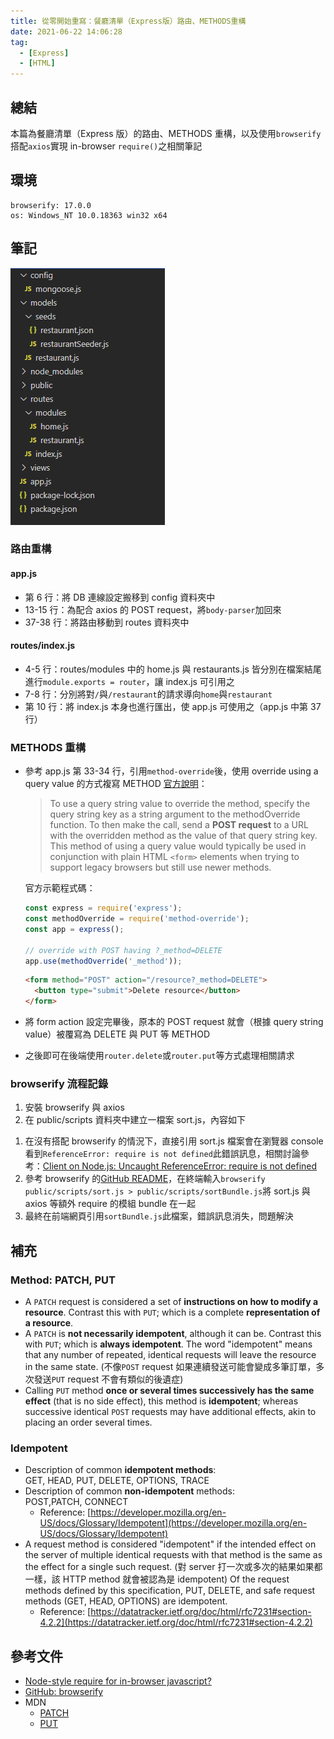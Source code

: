 ```yaml
---
title: 從零開始重寫：餐廳清單（Express版）路由、METHODS重構
date: 2021-06-22 14:06:28
tag:
  - [Express]
  - [HTML]
---
```


## 總結

本篇為餐廳清單（Express 版）的路由、METHODS 重構，以及使用`browserify`搭配`axios`實現 in-browser `require()`之相關筆記

## 環境

```
browserify: 17.0.0
os: Windows_NT 10.0.18363 win32 x64
```

## 筆記

![重構後的資料夾結構](/2021/express-restaurant-list-1/folderStructure.png)

### 路由重構

<script src="https://gist.github.com/tzynwang/708c0d129d912f54e8043e62cb9e751a.js"></script>

#### app.js

- 第 6 行：將 DB 連線設定搬移到 config 資料夾中
- 13-15 行：為配合 axios 的 POST request，將`body-parser`加回來
- 37-38 行：將路由移動到 routes 資料夾中

#### routes/index.js

- 4-5 行：routes/modules 中的 home.js 與 restaurants.js 皆分別在檔案結尾進行`module.exports = router`，讓 index.js 可引用之
- 7-8 行：分別將對`/`與`/restaurant`的請求導向`home`與`restaurant`
- 第 10 行：將 index.js 本身也進行匯出，使 app.js 可使用之（app.js 中第 37 行）

### METHODS 重構

- 參考 app.js 第 33-34 行，引用`method-override`後，使用 override using a query value 的方式複寫 METHOD
  [官方說明](http://expressjs.com/en/resources/middleware/method-override.html)：

  > To use a query string value to override the method, specify the query string key as a string argument to the methodOverride function. To then make the call, send a **POST request** to a URL with the overridden method as the value of that query string key. This method of using a query value would typically be used in conjunction with plain HTML `<form>` elements when trying to support legacy browsers but still use newer methods.

  官方示範程式碼：

  ```js
  const express = require('express');
  const methodOverride = require('method-override');
  const app = express();

  // override with POST having ?_method=DELETE
  app.use(methodOverride('_method'));
  ```

  ```html
  <form method="POST" action="/resource?_method=DELETE">
    <button type="submit">Delete resource</button>
  </form>
  ```

- 將 form action 設定完畢後，原本的 POST request 就會（根據 query string value）被覆寫為 DELETE 與 PUT 等 METHOD
- 之後即可在後端使用`router.delete`或`router.put`等方式處理相關請求

### browserify 流程記錄

1. 安裝 browserify 與 axios
1. 在 public/scripts 資料夾中建立一檔案 sort.js，內容如下

<script src="https://gist.github.com/tzynwang/f034770c2ca9f0cc16edc449f44a1f94.js"></script>

1. 在沒有搭配 browserify 的情況下，直接引用 sort.js 檔案會在瀏覽器 console 看到`ReferenceError: require is not defined`此錯誤訊息，相關討論參考：[Client on Node.js: Uncaught ReferenceError: require is not defined](https://stackoverflow.com/questions/19059580/client-on-node-js-uncaught-referenceerror-require-is-not-defined)
1. 參考 browserify 的[GitHub README](https://github.com/browserify/browserify#example)，在終端輸入`browserify public/scripts/sort.js > public/scripts/sortBundle.js`將 sort.js 與 axios 等額外 require 的模組 bundle 在一起
1. 最終在前端網頁引用`sortBundle.js`此檔案，錯誤訊息消失，問題解決

## 補充

### Method: PATCH, PUT

- A `PATCH` request is considered a set of **instructions on how to modify a resource**. Contrast this with `PUT`; which is a complete **representation of a resource**.
- A `PATCH` is **not necessarily idempotent**, although it can be. Contrast this with `PUT`; which is **always idempotent**. The word "idempotent" means that any number of repeated, identical requests will leave the resource in the same state. (不像`POST` request 如果連續發送可能會變成多筆訂單，多次發送`PUT` request 不會有類似的後遺症)
- Calling `PUT` method **once or several times successively has the same effect** (that is no side effect), this method is **idempotent**; whereas successive identical `POST` requests may have additional effects, akin to placing an order several times.

### Idempotent

- Description of common **idempotent methods**: GET, HEAD, PUT, DELETE, OPTIONS, TRACE
- Description of common **non-idempotent** methods: POST,PATCH, CONNECT
  - Reference: [https://developer.mozilla.org/en-US/docs/Glossary/Idempotent](https://developer.mozilla.org/en-US/docs/Glossary/Idempotent)
- A request method is considered "idempotent" if the intended effect on the server of multiple identical requests with that method is the same as the effect for a single such request. (對 server 打一次或多次的結果如果都一樣，該 HTTP method 就會被認為是 idempotent) Of the request methods defined by this specification, PUT, DELETE, and safe request methods (GET, HEAD, OPTIONS) are idempotent.
  - Reference: [https://datatracker.ietf.org/doc/html/rfc7231#section-4.2.2](https://datatracker.ietf.org/doc/html/rfc7231#section-4.2.2)

## 參考文件

- [Node-style require for in-browser javascript?](https://stackoverflow.com/questions/6971583/node-style-require-for-in-browser-javascript/11588570)
- [GitHub: browserify](https://github.com/browserify/browserify#browserify)
- MDN
  - [PATCH](https://developer.mozilla.org/en-US/docs/Web/HTTP/Methods/PATCH)
  - [PUT](https://developer.mozilla.org/en-US/docs/Web/HTTP/Methods/PUT)
